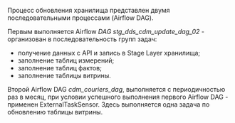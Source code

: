 Процесс обновления хранилища представлен двумя последовательными процессами (Airflow DAG).

Первым выполняется Airflow _DAG stg_dds_cdm_update_dag_02_ - организован в последовательность групп задач:
- получение данных с API и запись в Stage Layer хранилища;
- заполнение таблиц измерений;
- заполнение таблиц фактов;
- заполнение таблицы витрины.

Второй Airflow DAG _cdm_couriers_dag_, выполняется с периодичностью раз в месяц, при условии успешного выполнения первого Airflow DAG - применен ExternalTaskSensor. Здесь выполняется одна задача по обновлению таблицы витрины.


